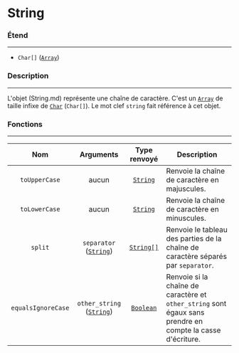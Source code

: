 # String

### Étend
---
- `Char[]` ([`Array`](Array.md))

### Description
---
L'objet (String.md) représente une chaîne de caractère. C'est un [`Array`](Array.md) de taille infixe de [`Char`](Char.md) (`Char[]`).
Le mot clef `string` fait référence à cet objet.

### Fonctions
---

|        Nom         |               Arguments                |            Type renvoyé             | Description                                                                                                |
| :----------------: |:--------------------------------------:|:-----------------------------------:| ---------------------------------------------------------------------------------------------------------- |
|   `toUpperCase`    |                 aucun                  |      [`String`](#description)       | Renvoie la chaîne de caractère en majuscules.                                                              |
|   `toLowerCase`    |                 aucun                  |      [`String`](#description)       | Renvoie la chaîne de caractère en minuscules.                                                              |
|      `split`       | `separator` ([`String`](#description)) |       [`String[]`](Array.md)        | Renvoie le tableau des parties de la chaîne de caractère séparés par `separator`.                          |
| `equalsIgnoreCase` |     `other_string` ([`String`](#description))     |      [`Boolean`](Boolean.md)       | Renvoie si la chaîne de caractère et `other_string` sont égaux sans prendre en compte la casse d'écriture. |


